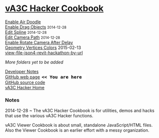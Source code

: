 [vA3C Hacker Cookbook]( ./index.html )
===
[Enable Air Doodle]( enable-air-doodle/r1/enable-air-doodle.html )  
[Enable Drag Objects]( ./enable-drag-objects/index.html ) <small>2014-12-28</small>  
[Edit Spline]( ./edit-spline/index.html ) <small>2014-12-28</small>  
[Edit Camera Path]( ./edit-camera-path/index.html ) <small>2014-12-28</small>  
[Enable Rotate Camera After Delay]( enable-rotate-camera-after-delay/enable-rotate-camera-after-delay.html )  
[Geometry Vertices Colors]( geometry-vertices-colors/index.html ) 2015-02-13  
[view-file-json4-revit-hackathon-by-url]( view-file-json4-revit-hackathon-by-url/view-file-json4-revit-hackathon-by-url.html )  

_More folders yet to be added_


[Developer Notes]( #dev-notes.md# )  
[GitHub  web page]( http://va3c.github.io/viewer/va3c-hacker-cookbook/ "view the files as apps." ) <input value="<< You are here" size=15 style="font:bold 11pt monospace;border-width:0;" >  
[GitHub source code]( https://github.com/va3c/viewer/tree/gh-pages/va3c-hacker-cookbook "View files with GitHub" ) <scan style=display:none ><< You are here</scan>  
[vA3C Hacker Home]( http://va3c.github.io/viewer/va3c-hacker/ )  
### Notes
2014-12-28 ~ 
The vA3C Hacker Cookbook is for utilities, demos and hacks that use the various vA3C Hacker functions.

vA3C Viewer Cookbook is about small, standalone JavaScript/HTML files. Also the Viewer Cookbook is an earlier effort with a messy organization.


<!--

<style>img { width: 375px; } /* ybookup, this works */</style>
Edit everything with the <a href="javascript:(function(){var script=document.createElement('script');script.type='text/javascript';script.src='https://rawgit.com/zz85/zz85-bookmarklets/master/js/ThreeInspector.js';document.body.appendChild(script);})()" title="Why invent your own when you can stand on the shoulders of giants?" >Three.js Inspector</a>?
Or with <a href="javascript:(function(){var s=document.createElement('script');s.src='http://callum.com/apps/amui/amui.js';document.body.appendChild(s);})();" "title=Hats off to Callum" >AMUI</a>. 
Both are bookmarklets you may use on most any Three.js file.



<style>


a { text-decoration: none; } 
a::before { content: 'bbb'; }
/* yup, this works */</style>
-->